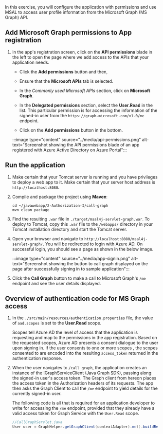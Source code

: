 In this exercise, you will configure the application with permissions and use MSAL to access user profile information from the Microsoft Graph (MS Graph) API.

## Add Microsoft Graph permissions to App registration

1. In the app's registration screen, click on the **API permissions** blade in the left to open the page where we add access to the APIs that your application needs.
   - Click the **Add permissions** button and then,

   - Ensure that the **Microsoft APIs** tab is selected.

   - In the *Commonly used Microsoft APIs* section, click on **Microsoft Graph**.

   - In the **Delegated permissions** section, select the **User.Read** in the list.  This particular permission is for accessing the information of the signed-in user from the `https://graph.microsoft.com/v1.0/me` endpoint.

   - Click on the **Add permissions** button in the bottom.

   :::image type="content" source="../media/api-permissions.png" alt-text="Screenshot showing the API permissions blade of an app registered with Azure Active Directory on Azure Portal":::

## Run the application

1. Make certain that your Tomcat server is running and you have privileges to deploy a web app to it. Make certain that your server host address is `http://localhost:8080`.

2. Compile and package the project using **Maven**:

    ```Shell
    cd ~/javawebapp/2-Authorization-I/call-graph
    mvn clean package
    ```

3. Find the resulting `.war` file in `./target/msal4j-servlet-graph.war`. To deploy to Tomcat, copy this `.war` file to the `/webapps/` directory in your Tomcat installation directory and start the Tomcat server.

4. Open your browser and navigate to `http://localhost:8080/msal4j-servlet-graph/`. You will be redirected to login with Azure AD. On successful login, you should see a page as shown in the below image.

    :::image type="content" source="../media/app-signin.png" alt-text="Screenshot showing the button to call graph displayed on the page after successfully signing in to sample application":::

5. Click the **Call Graph** button to make a call to Microsoft Graph's `/me` endpoint and see the user details displayed.

## Overview of authentication code for MS Graph access

1. In the `./src/main/resources/authentication.properties` file, the value of `aad.scopes` is set to the **User.Read** scope.

    Scopes tell Azure AD the level of access that the application is requesting and map to the permissions in the app registration. Based on the requested scopes, Azure AD presents a consent dialogue to the user upon signing in. If the user consents to one or more scopes , the scopes consented to are encoded into the resulting `access_token` returned in the authentication response. 


2. When the user navigates to `/call_graph`, the application creates an instance of the IGraphServiceClient (Java Graph SDK), passing along the signed-in user's access token. The Graph client from hereon places the access token in the Authorization headers of its requests. The app then asks the Graph Client to call the  `/me` endpoint to yield details for the currently signed-in user.

    The following code is all that is required for an application developer to write for accessing the `/me` endpoint, provided that they already have a valid access token for Graph Service with the `User.Read` scope.

    ```Java
    //CallGraphServlet.java
    User user = GraphHelper.getGraphClient(contextAdapter).me().buildRequest().get();
    ```


